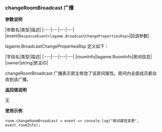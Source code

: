 ### changeRoomBroadcast 广播

**参数说明**

|参数名|类型|描述|
|:---|---|---|---|
|event|```ResponseEvent<lagame.BroadcastChangePropertiesRsp>```|回调参数|

lagame.BroadcastChangePropertiesRsp 定义如下：

|字段名|类型|描述|
|:---|---|---|---|
|roomInfo|lagame.RoomInfo|房间信息|
|owner|string|房主ID|

changeRoomBroadcast 广播表示房主修改了该房间属性。房间内全部成员都会收到该广播。

**返回值说明**

无

**使用示例**

```
room.changeRoomBroadcast = event => console.log("房间属性变更", event.roomInfo);
```

